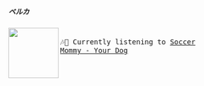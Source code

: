 ##### ベルカ

[<img align="left" width="100" height="100" src="https:&#x2F;&#x2F;lastfm.freetls.fastly.net&#x2F;i&#x2F;u&#x2F;174s&#x2F;6a897712ef6ae821f6ccc22a56369d3f.jpg">](https://www.youtube.com/results?search_query=Soccer+Mommy+Your+Dog)
<big><pre>
<small>
</br>🎶🎵  Currently listening to  [Soccer Mommy - Your Dog](https://www.youtube.com/results?search_query=Soccer+Mommy+Your+Dog)</br>
</small></pre></big>
